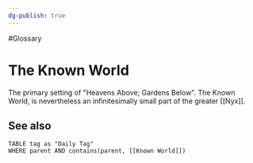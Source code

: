 ```yaml
---
dg-publish: true
---
```

#Glossary
# The Known World

The primary setting of "Heavens Above; Gardens Below". The Known World, is nevertheless an infinitesimally small part of the greater [[Nyx]].

## See also
```dataview
TABLE tag as "Daily Tag"
WHERE parent AND contains(parent, [[Known World]])
```
